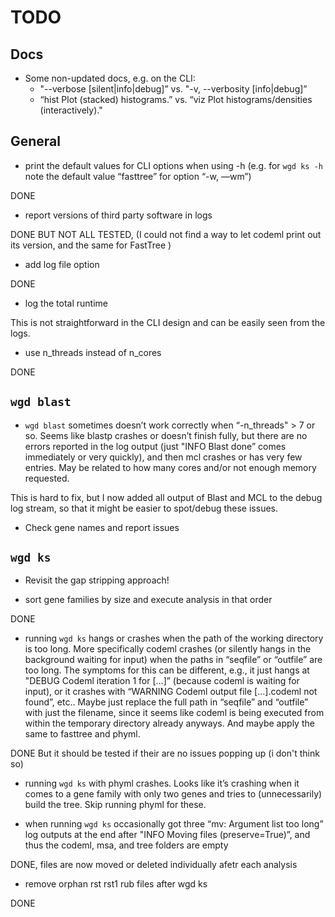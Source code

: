 # TODO

## Docs

- Some non-updated docs, e.g. on the CLI:
   - "--verbose [silent|info|debug]” vs. "-v, --verbosity [info|debug]”
   - “hist  Plot (stacked) histograms.” vs. “viz  Plot histograms/densities (interactively)."

## General

- print the default values for CLI options when using -h (e.g. for `wgd ks -h` note the default value “fasttree” for option “-w, —wm”)

DONE

- report versions of third party software in logs

DONE BUT NOT ALL TESTED, (I could not find a way to let codeml print out its version, 
and the same for FastTree )

- add log file option

DONE

- log the total runtime

This is not straightforward in the CLI design and can be easily seen from the logs.

- use n_threads instead of n_cores

DONE

## `wgd blast`

- `wgd blast` sometimes doesn’t work correctly when “-n_threads" > 7 or so.
Seems like blastp crashes or doesn’t finish fully, but there are no errors
reported in the log output (just "INFO Blast done” comes immediately or very
quickly), and then mcl crashes or has very few entries. May be related to how
many cores and/or not enough memory requested.

This is hard to fix, but I now added all output of Blast and MCL to the debug log
stream, so that it might be easier to spot/debug these issues.

- Check gene names and report issues

## `wgd ks`

- Revisit the gap stripping approach!

- sort gene families by size and execute analysis in that order 

DONE

- running `wgd ks` hangs or crashes when the path of the working directory is
  too long. More specifically codeml crashes (or silently hangs in the
background waiting for input) when the paths in “seqfile” or “outfile” are too
long. The symptoms for this can be different, e.g., it just hangs at "DEBUG
Codeml iteration 1 for […]” (because codeml is waiting for input), or it
crashes with “WARNING Codeml output file […].codeml not found”, etc.. Maybe
just replace the full path in “seqfile” and “outfile” with just the filename,
since it seems like codeml is being executed from within the temporary
directory already anyways. And maybe apply the same to fasttree and phyml. 

DONE But it should be tested if their are no issues popping up (i don't think 
so)

- running `wgd ks` with phyml crashes. Looks like it’s crashing when it comes
  to a gene family with only two genes and tries to (unnecessarily) build the
tree. Skip running phyml for these. 

- when running `wgd ks` occasionally got three “mv: Argument list too long” 
log outputs at the end after "INFO Moving files (preserve=True)”, and thus 
the codeml, msa, and tree folders are empty 

DONE, files are now moved or deleted individually afetr each analysis

- remove orphan rst rst1 rub files after wgd ks

DONE
